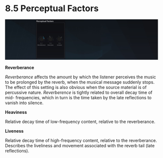 # 8.5 Perceptual Factors

![](../../include/SpatRevolution_UserGuide_-152.jpg)

**Reverberance**

_Reverberance_ affects the amount by which the listener perceives the music to be
prolonged by the reverb, when the musical message suddenly stops. The effect of
this setting is also obvious when the source material is of percussive nature. _Reverberence_ is tightly related to overall decay time of mid- frequencies, which in turn is
the time taken by the late reflections to vanish into silence.

**Heaviness**

Relative decay time of low-frequency content, relative to the reverberance.

**Liveness**

Relative decay time of high-frequency content, relative to the reverberance. Describes the liveliness and movement associated with the reverb tail (late
reflections).


